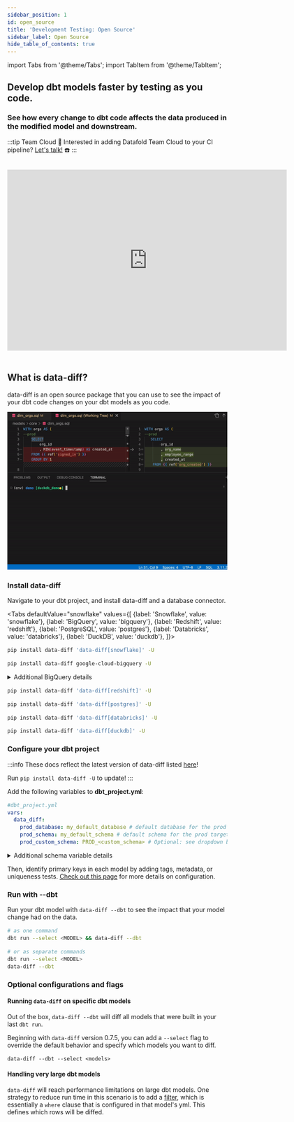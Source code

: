 ```yaml
---
sidebar_position: 1
id: open_source
title: 'Development Testing: Open Source'
sidebar_label: Open Source
hide_table_of_contents: true
---
```

import Tabs from '@theme/Tabs';
import TabItem from '@theme/TabItem';


## Develop dbt models faster by testing as you code.

### See how every change to dbt code affects the data produced in the modified model and downstream.

:::tip Team Cloud
🔧 Interested in adding Datafold Team Cloud to your CI pipeline? [Let's talk!](https://calendly.com/d/zkz-63b-23q/see-a-demo?email=clay%20analytics%40datafold.com&first_name=Clay&last_name=Moeller&a1=) ☎️
:::

<br />
<div align="center">
    <iframe
      width="640"
      height="414"
      src="https://www.loom.com/embed/ad3df969ba6b4298939efb2fbcc14cde"
      frameborder="0"
      webkitallowfullscreen
      mozallowfullscreen
      allowfullscreen
      >
    </iframe>
</div>
<br />

## What is data-diff?

data-diff is an open source package that you can use to see the impact of your dbt code changes on your dbt models as you code.

![](../../static/img/development_testing_gif.gif)

### Install data-diff

Navigate to your dbt project, and install data-diff and a database connector.

<Tabs
  defaultValue="snowflake"
  values={[
    {label: 'Snowflake', value: 'snowflake'},
    {label: 'BigQuery', value: 'bigquery'},
    {label: 'Redshift', value: 'redshift'},
    {label: 'PostgreSQL', value: 'postgres'},
    {label: 'Databricks', value: 'databricks'},
    {label: 'DuckDB', value: 'duckdb'},
  ]}>
  <TabItem value="snowflake">

  ```zsh
  pip install data-diff 'data-diff[snowflake]' -U
  ```

  </TabItem>
  <TabItem value="bigquery">

  ```zsh
pip install data-diff google-cloud-bigquery -U
  ```
  <details>
    <summary>Additional BigQuery details</summary>
    Only dbt projects that use the <a href="https://docs.getdbt.com/reference/warehouse-setups/bigquery-setup#oauth-via-gcloud">OAuth via gcloud</a> connection method are currently supported.
    <br/> <br/>
    For example, run: <br/> <code>gcloud auth application-default login</code> <br/>
    <br/>
    Before running: <br/> <code>dbt run --select &lt;MODEL&gt; && data-diff --dbt</code> <br/>
  </details>

  </TabItem>
  <TabItem value="redshift">

  ```zsh
  pip install data-diff 'data-diff[redshift]' -U
  ```

  </TabItem>
  <TabItem value="postgres">

  ```zsh
  pip install data-diff 'data-diff[postgres]' -U
  ```

  </TabItem>
  <TabItem value="databricks">

  ```zsh
  pip install data-diff 'data-diff[databricks]' -U
  ```

  </TabItem>
  <TabItem value="duckdb">

  ```zsh
  pip install data-diff 'data-diff[duckdb]' -U
  ```

  </TabItem>
</Tabs>

### Configure your dbt project
:::info
These docs reflect the latest version of data-diff listed [here](https://github.com/datafold/data-diff/releases)!

Run `pip install data-diff -U` to update!
:::

Add the following variables to **dbt_project.yml**:

  ```yaml
  #dbt_project.yml
  vars:
    data_diff:
      prod_database: my_default_database # default database for the prod target
      prod_schema: my_default_schema # default schema for the prod target
      prod_custom_schema: PROD_<custom_schema> # Optional: see dropdown below
  ```
<details>
  <summary>Additional schema variable details</summary>
  The value for <code>prod_custom_schema:</code> will vary based on how you have setup dbt.<br/><br/>

  This variable is used when a model has a custom schema and becomes <b><i>dynamic</i></b> when the string literal <code>&lt;custom_schema&gt;</code> is present. The <code>&lt;custom_schema&gt;</code> substring is replaced with the custom schema for the model in order to support the various ways schema name generation can be overridden <a href="https://docs.getdbt.com/docs/build/custom-schemas">here</a> -- also referred to as "advanced custom schemas".
  <h3>Examples (not exhaustive)</h3>
  <br/>
  <b>Single production schema</b><br/>
  <i>If your prod environment looks like this ...</i><br/>
  <code>PROD.ANALYTICS</code><br/>
  <i>... your data-diff configuration should look like this:</i><br/>
  <code>
  vars:<br/>
    &nbsp;&nbsp;data_diff:<br/>
      &nbsp;&nbsp;&nbsp;&nbsp;prod_database: PROD<br/>
      &nbsp;&nbsp;&nbsp;&nbsp;prod_schema: ANALYTICS<br/>
  </code>
  <br/>
  <br/>
  <b>Some custom schemas in production with a prefix like “prod_”</b><br/>
  <i>If your prod environment looks like this ...</i><br/>
  <code>PROD.ANALYTICS</code><br/>
  <code>PROD.PROD_MARKETING</code><br/>
  <code>PROD.PROD_SALES</code><br/>
  <i>... your data-diff configuration should look like this:</i><br/>
  <code>
  vars:<br/>
    &nbsp;&nbsp;data_diff:<br/>
      &nbsp;&nbsp;&nbsp;&nbsp;prod_database: PROD<br/>
      &nbsp;&nbsp;&nbsp;&nbsp;prod_schema: ANALYTICS<br/>
      &nbsp;&nbsp;&nbsp;&nbsp;prod_custom_schema: PROD_&lt;custom_schema&gt;<br/>
  </code>
  <br/>
  <br/>
  <b>Some custom schemas in production with no prefix</b><br/>
  <i>If your prod environment looks like this ...</i><br/>
  <code>PROD.ANALYTICS</code><br/>
  <code>PROD.MARKETING</code><br/>
  <code>PROD.SALES</code><br/>
  <i>... your data-diff configuration should look like this:</i><br/>
  <code>
  vars:<br/>
    &nbsp;&nbsp;data_diff:<br/>
      &nbsp;&nbsp;&nbsp;&nbsp;prod_database: PROD<br/>
      &nbsp;&nbsp;&nbsp;&nbsp;prod_schema: ANALYTICS<br/>
      &nbsp;&nbsp;&nbsp;&nbsp;prod_custom_schema: &lt;custom_schema&gt;<br/>
  </code>
</details>

Then, identify primary keys in each model by adding tags, metadata, or uniqueness tests. [Check out this page](/guides/dbt_advanced_configs#tag-primary-keys) for more details on configuration.

### Run with --dbt

Run your dbt model with `data-diff --dbt` to see the impact that your model change had on the data.
    
  ```bash
  # as one command
  dbt run --select <MODEL> && data-diff --dbt
  ```
  ```bash
  # or as separate commands
  dbt run --select <MODEL>
  data-diff --dbt
  ```

### Optional configurations and flags

#### Running `data-diff` on specific dbt models

Out of the box, `data-diff --dbt` will diff all models that were built in your last `dbt run`.

Beginning with `data-diff` version 0.7.5, you can add a `--select` flag to override the default behavior and specify which models you want to diff.

```
data-diff --dbt --select <models>
```

#### Handling very large dbt models

`data-diff` will reach performance limitations on large dbt models. One strategy to reduce run time in this scenario is to add a [filter](/guides/dbt_advanced_configs#filter-tables), which is essentially a `where` clause that is configured in that model's yml. This defines which rows will be diffed.